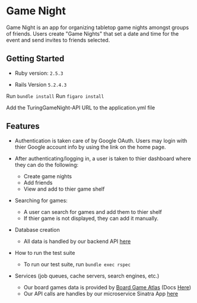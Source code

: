# Game Night
Game Night is an app for organizing tabletop game nights amongst groups of friends. Users create "Game Nights" that set a date and time for the event and send invites to friends selected. 


## Getting Started

* Ruby version: `2.5.3`

* Rails Version `5.2.4.3`

Run `bundle install` Run `figaro install`

Add the TuringGameNight-API URL to the application.yml file


## Features

* Authentication is taken care of by Google OAuth. Users may login with thier Google account info by using the link on the home page.
* After authenticating/logging in, a user is taken to thier dashboard where they can do the following: 
    * Create game nights
    * Add friends
    * View and add to thier game shelf
* Searching for games:
    * A user can search for games and add them to thier shelf
    * If thier game is not displayed, they can add it manually.

* Database creation
    * All data is handled by our backend API [here](https://github.com/TuringGameNight/Back-End)
* How to run the test suite
    * To run our test suite, run `bundle exec rspec`

* Services (job queues, cache servers, search engines, etc.)
    * Our board games data is provided by [Board Game Atlas](https://api.boardgameatlas.com/) (Docs [Here](https://api.boardgameatlas.com/api/docs))
    * Our API calls are handles by our microservice Sinatra App [here](https://github.com/TuringGameNight/Sinatra)
